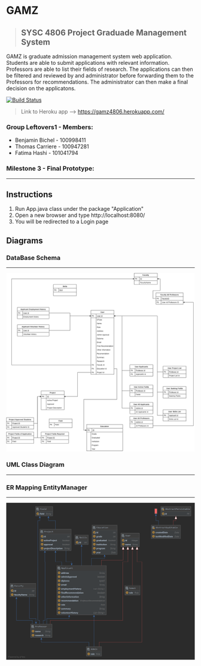 
# GAMZ
> ## SYSC 4806 Project Graduade Management System

GAMZ is graduate admission management system web application. Students are able to submit applications with relevant information. Professors are able to list their fields of research. The applications can then be filtered and reviewed by and administrator before forwarding them to the Professors for recommendations. The administrator can then make a final decision on the applicatons.

[![Build Status](http://img.shields.io/travis/badges/badgerbadgerbadger.svg?style=flat-square)](https://travis-ci.org/badges/badgerbadgerbadger)
> Link to Heroku app --> https://gamz4806.herokuapp.com/


### Group Leftovers1 -  Members:

- Benjamin Bichel - 100998411
- Thomas Carriere - 100947281
- Fatima Hashi - 101041794


### Milestone 3 - Final Prototype:
------------------------------




Instructions
-----------------------------
1. Run App.java class under the package "Application" 
2. Open a new browser and type http://localhost:8080/
3. You will be redirected to a Login page


## Diagrams


### DataBase Schema
-----------------------------
![](images/DataBase_Schema_4806.png)

### UML Class Diagram
-----------------------------


### ER Mapping EntityManager
-----------------------------
![](images/entityManagerFactory(EntityManagerFactoryBuilder).png)


